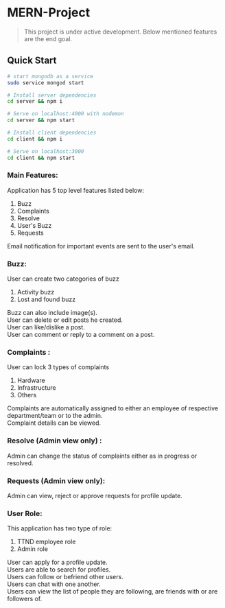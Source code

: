 # MERN-Project 
> This project is under active development. Below mentioned features are the end goal.

## Quick Start

``` bash
# start mongodb as a service
sudo service mongod start

# Install server dependencies
cd server && npm i

# Serve on localhost:4000 with nodemon
cd server && npm start

# Install client dependencies
cd client && npm i

# Serve on localhost:3000
cd client && npm start
```

### Main Features:  
Application has 5 top level features listed below:
1. Buzz
2. Complaints
3. Resolve
4. User's Buzz
5. Requests  

  Email notification for important events are sent to the user's email.

### Buzz: 
User can create two categories of buzz
1. Activity buzz
2. Lost and found buzz   

  Buzz can also include image(s).  
  User can delete or edit posts he created.  
  User can like/dislike a post.  
  User can comment or reply to a comment on a post.  

### Complaints : 
User can lock 3 types of complaints
1. Hardware 
2. Infrastructure
3. Others  

  Complaints are automatically assigned to either an employee of respective department/team or to the admin.  
  Complaint details can be viewed.

### Resolve (Admin view only) :
Admin can change the status of complaints either as in progress or resolved.

### Requests (Admin view only):
Admin can view, reject or approve requests for profile update.

### User Role: 
This application has two type of role:
1. TTND employee role 
2. Admin role 

  User can apply for a profile update.  
  Users are able to search for profiles.  
  Users can follow or befriend other users.   
  Users can chat with one another.  
  Users can view the list of people they are following, are friends with or are followers   of.  